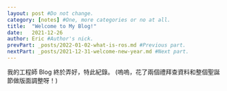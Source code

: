```yaml
---
layout: post #Do not change.
category: [notes] #One, more categories or no at all.
title:  "Welcome to My Blog!"
date:   2021-12-26
author: Eric #Author's nick.
prevPart: _posts/2022-01-02-what-is-ros.md #Previous part.
nextPart: _posts/2021-12-31-welcome-new-year.md #Next part.
---
```


我的工程師 Blog 終於弄好，特此紀錄。
(嗚嗚，花了兩個禮拜查資料和整個聖誕節做版面調整呀！)

